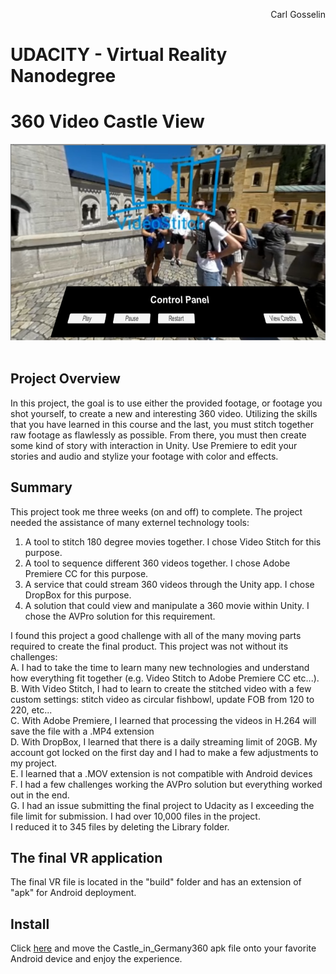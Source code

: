 <p align="right">
Carl Gosselin
</p>

# UDACITY - Virtual Reality Nanodegree

# 360 Video Castle View

<div align=center>
	<img src="pics/screenshot1.png" width="600">
</div></br>


## Project Overview
In this project, the goal is to use either the provided footage, or footage you shot yourself, to create a new and interesting 360 video. 
Utilizing the skills that you have learned in this course and the last, you must stitch together raw footage as flawlessly as possible. 
From there, you must then create some kind of story with interaction in Unity. Use Premiere to edit your stories and audio and stylize your footage with color and effects.


## Summary
This project took me three weeks (on and off) to complete.  The project needed the assistance of many externel technology tools:
1. A tool to stitch 180 degree movies together.  I chose Video Stitch for this purpose.
2. A tool to sequence different 360 videos together.  I chose Adobe Premiere CC for this purpose.
3. A service that could stream 360 videos through the Unity app.  I chose DropBox for this purpose.  
4. A solution that could view and manipulate a 360 movie within Unity.  I chose the AVPro solution for this requirement.

I found this project a good challenge with all of the many moving parts required to create the final product.  This project was not without its challenges:<br>
A. I had to take the time to learn many new technologies and understand how everything fit together (e.g. Video Stitch to Adobe Premiere CC etc...). <br>
B. With Video Stitch, I had to learn to create the stitched video with a few custom settings:  stitch video as circular fishbowl, update FOB from 120 to 220, etc... <br>
C. With Adobe Premiere, I learned that processing the videos in H.264 will save the file with a .MP4 extension <br>
D. With DropBox, I learned that there is a daily streaming limit of 20GB.  My account got locked on the first day and I had to make a few adjustments to my project. <br>
E. I learned that a .MOV extension is not compatible with Android devices <br>
F. I had a few challenges working the AVPro solution but everything worked out in the end. <br>
G. I had an issue submitting the final project to Udacity as I exceeding the file limit for submission.  I had over 10,000 files in the project.  
I reduced it to 345 files by deleting the Library folder. <br>

## The final VR application

The final VR file is located in the "build" folder and has an extension of "apk" for Android deployment.

## Install

Click <a href="https://github.com/carldgosselin/virtual_reality/tree/master/Project-7-360-Video-CastleView/build">here</a> and move the Castle_in_Germany360 apk file onto your favorite Android device and enjoy the experience.


